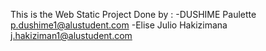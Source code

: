 This is the Web Static Project 
Done by :
-DUSHIME Paulette <p.dushime1@alustudent.com>
-Elise Julio Hakizimana <j.hakiziman1@alustudent.com>